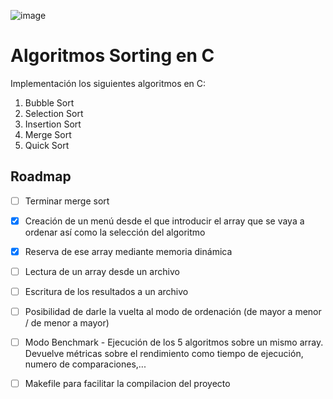 ![image](https://github.com/0xHugo/Algoritmos-Sorting/assets/120257009/05fede01-b020-4903-a9e1-3df7ec1042f8)

# Algoritmos Sorting en C
Implementación los siguientes algoritmos en C: 
1. Bubble Sort
2. Selection Sort
3. Insertion Sort
4. Merge Sort
5. Quick Sort
## Roadmap
- [ ]  Terminar merge sort
- [x]  Creación de un menú desde el que introducir el array que se vaya a ordenar así como la selección del algoritmo
- [x]  Reserva de ese array mediante memoria dinámica
- [ ]  Lectura de un array desde un archivo
- [ ]  Escritura de los resultados a un archivo
- [ ]  Posibilidad de darle la vuelta al modo de ordenación (de mayor a menor / de menor a mayor)
- [ ]  Modo Benchmark - Ejecución de los 5 algoritmos sobre un mismo array. Devuelve métricas sobre el rendimiento como tiempo de ejecución, numero de comparaciones,...
- [ ]  Makefile para facilitar la compilacion del proyecto


